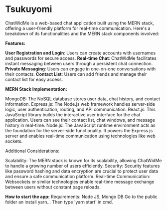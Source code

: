# Tsukuyomi
ChatWidMe is a web-based chat application built using the MERN stack, offering a user-friendly platform for real-time communication. Here's a breakdown of its functionalities and the MERN stack components involved:

**Features:**

**User Registration and Login**: Users can create accounts with usernames and passwords for secure access.
**Real-time Chat**: ChatWidMe facilitates instant messaging between users through a persistent chat connection.
**Private Messaging**: Users can engage in one-on-one conversations with their contacts.
**Contact List**: Users can add friends and manage their contact list for easy access.

**MERN Stack Implementation:**

MongoDB: The NoSQL database stores user data, chat history, and contact information.
Express.js: The Node.js web framework handles server-side logic, user authentication, routing, and API communication.
React.js: This JavaScript library builds the interactive user interface for the chat application. Users can see their contact list, chat windows, and message history in real-time.
Node.js: The JavaScript runtime environment acts as the foundation for the server-side functionality. It powers the Express.js server and enables real-time communication using technologies like web sockets.

Additional Considerations:

Scalability: The MERN stack is known for its scalability, allowing ChatWidMe to handle a growing number of users efficiently.
Security: Security features like password hashing and data encryption are crucial to protect user data and ensure a safe communication platform.
Real-time Communication: Websockets or similar technologies enable real-time message exchange between users without constant page reloads.


**How to start the app:**
Requirements: Node JS, Mongo DB
Go to the public folder an install yarn...
Then type 'yarn start' in cmd.

